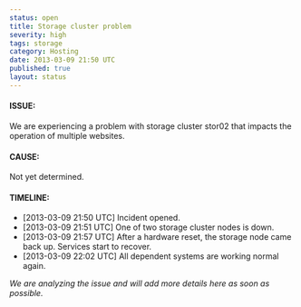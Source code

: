```yaml
---
status: open
title: Storage cluster problem
severity: high
tags: storage
category: Hosting
date: 2013-03-09 21:50 UTC
published: true
layout: status
---
```


#### ISSUE:

We are experiencing a problem with storage cluster stor02 that impacts the operation of multiple websites. 


#### CAUSE:

Not yet determined.


#### TIMELINE:

* [2013-03-09 21:50 UTC] Incident opened. 
* [2013-03-09 21:51 UTC] One of two storage cluster nodes is down.
* [2013-03-09 21:57 UTC] After a hardware reset, the storage node came back up. Services start to recover.
* [2013-03-09 22:02 UTC] All dependent systems are working normal again.

*We are analyzing the issue and will add more details here as soon as possible.*
